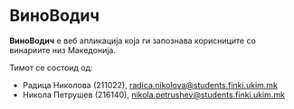 # ВиноВодич

**ВиноВодич** е веб апликација која ги запознава корисниците со винариите низ Македонија.

Тимот се состоид од:
- Радица Николова (211022), radica.nikolova@students.finki.ukim.mk
- Никола Петрушев (216140), nikola.petrushev@students.finki.ukim.mk
